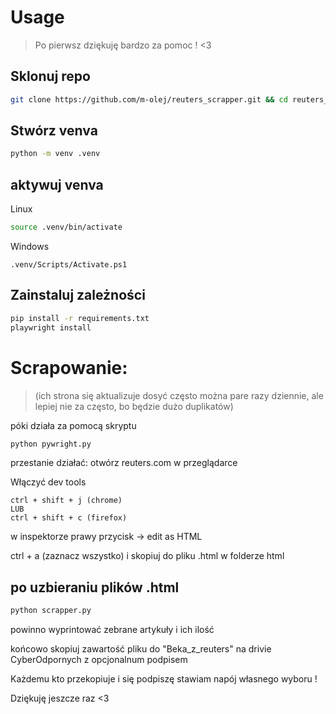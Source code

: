 # Usage

> Po pierwsz dziękuję bardzo za pomoc ! <3

## Sklonuj repo

```sh
git clone https://github.com/m-olej/reuters_scrapper.git && cd reuters_scrapper
```

## Stwórz venva

```sh
python -m venv .venv
```

## aktywuj venva

Linux

```sh
source .venv/bin/activate
```

Windows

```
.venv/Scripts/Activate.ps1
```

## Zainstaluj zależności

```sh
pip install -r requirements.txt
playwright install
```

# Scrapowanie:

> (ich strona się aktualizuje dosyć często można pare razy dziennie, ale lepiej nie za często, bo będzie dużo duplikatów)

póki działa za pomocą skryptu

```sh
python pywright.py
```

przestanie działać:
otwórz reuters.com w przeglądarce

Włączyć dev tools

```
ctrl + shift + j (chrome)
LUB
ctrl + shift + c (firefox)
```

w inspektorze prawy przycisk -> edit as HTML

ctrl + a (zaznacz wszystko) i skopiuj do pliku .html w folderze html

## po uzbieraniu plików .html

```sh
python scrapper.py
```

powinno wyprintować zebrane artykuły i ich ilość

końcowo skopiuj zawartość pliku do "Beka_z_reuters" na drivie CyberOdpornych z opcjonalnum podpisem

Każdemu kto przekopiuje i się podpiszę stawiam napój własnego wyboru !

Dziękuję jeszcze raz <3
